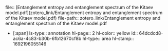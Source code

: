 file:: [Entanglement entropy and entanglement spectrum of the Kitaev model.pdf](zotero_link/Entanglement entropy and entanglement spectrum of the Kitaev model.pdf)
file-path:: zotero_link/Entanglement entropy and entanglement spectrum of the Kitaev model.pdf

- [:span]
  ls-type:: annotation
  hl-page:: 2
  hl-color:: yellow
  id:: 64dcdcd8-ac6a-4c83-b30b-6fb12670cf8b
  hl-type:: area
  hl-stamp:: 1692196055146